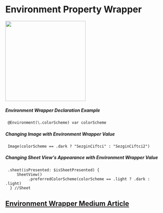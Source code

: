 # Environment Property Wrapper

<img src="https://github.com/SezginCiftci/SwiftUI_EnvironmentWrapper/blob/main/SwiftUI_EnviromentWrapper/Environment.gif" width="250">


##### Environment Wrapper Declaration Example 

     @Environment(\.colorScheme) var colorScheme

##### Changing Image with Environment Wrapper Value

     Image(colorScheme == .dark ? "SezginCiftci" : "SezginCiftci2")

##### Changing Sheet View's Appearance with Environment Wrapper Value

     .sheet(isPresented: $isSheetPresented) {
         SheetView()
              .preferredColorScheme(colorScheme == .light ? .dark : .light)
      } //Sheet


## <a href="https://medium.com/@sezgin0776/swiftuida-enviroment-wrapper-ne-i̇şe-yarar-dba714b02a0">Environment Wrapper Medium Article</a>
